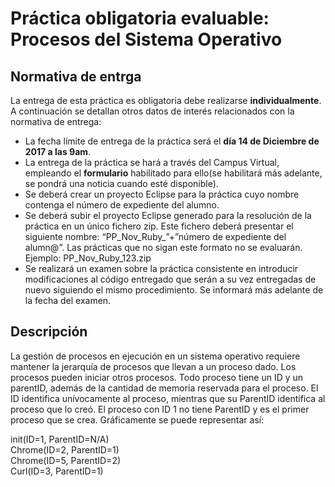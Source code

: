 # Práctica obligatoria evaluable: Procesos del Sistema Operativo
## Normativa de entrga
La entrega de esta práctica es obligatoria debe realizarse **individualmente**. A continuación se detallan otros datos de interés relacionados con la normativa de entrega: 
+ La fecha límite de entrega de la práctica será el **día 14 de Diciembre de 2017 a las 9am**.
+ La entrega de la práctica se hará a través del Campus Virtual, empleando el **formulario** habilitado para ello(se habilitará más adelante, se pondrá una noticia cuando esté disponible). 
+ Se deberá crear un proyecto Eclipse para la práctica cuyo nombre contenga el número de expediente del alumno.
+ Se deberá subir el proyecto Eclipse generado para la resolución de la práctica en un único fichero zip. Este fichero deberá presentar el siguiente   nombre:   “PP_Nov_Ruby_”+”número   de   expediente   del
alumn@”. Las prácticas que no sigan este formato no se evaluarán. Ejemplo: PP_Nov_Ruby_123.zip
+ Se realizará un examen sobre la práctica consistente en introducir modificaciones al código entregado que serán a su vez entregadas de nuevo siguiendo el mismo procedimiento. Se informará más adelante de la fecha del examen.  
## Descripción
La gestión de procesos en ejecución en un sistema operativo requiere mantener la  jerarquía  de procesos que llevan a un proceso  dado. Los procesos pueden iniciar otros procesos. Todo proceso tiene un ID y un parentID, además de la cantidad de memoria reservada para el proceso. El ID identifica unívocamente al proceso, mientras que su ParentID identifica al proceso que lo creó. El proceso con ID 1 no tiene ParentID y es el primer proceso que se crea. Gráficamente se puede representar así:  

   init(ID=1, ParentID=N/A)  
       Chrome(ID=2, ParentID=1)  
          Chrome(ID=5, ParentID=2)  
       Curl(ID=3, ParentID=1)  